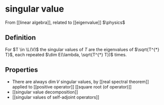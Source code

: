 # singular value
From [[linear algebra]], related to [[eigenvalue]]
$\physics$
## Definition
For $T \in \L(V)$ the singular values of $T$ are the eigenvalues of $\sqrt{T^{*} T}$, each repeated $\dim E(\lambda, \sqrt{T^{*} T})$ times.

## Properties
- There are always $\dim V$ singular values, by [[real spectral theorem]] applied to [[positive operator]] [[square root (of operator)]]
- [[singular value decomposition]]
- [[singular values of self-adjoint operators]]